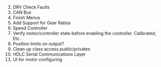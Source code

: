 2. DRV Check Faults
4. CAN Bus
5. Finish Menus
7. Add Support for Gear Ratios
8. Speed Controller
9. Verify motor/controller state before enabling the controller.  Calibrated, Etc.
10. Position limits on output?
11. Clean up class access public/privates
12. HDLC Serial Communications Layer
13. UI for motor configuring